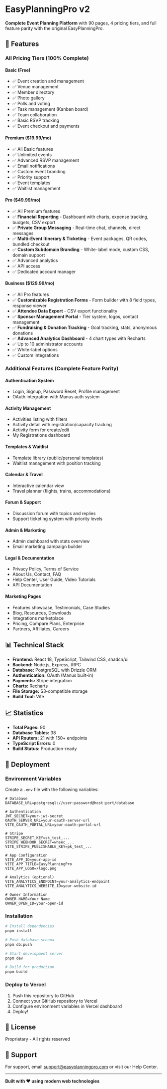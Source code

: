 # EasyPlanningPro v2

**Complete Event Planning Platform** with 90 pages, 4 pricing tiers, and full feature parity with the original EasyPlanningPro.

## 🎯 Features

### All Pricing Tiers (100% Complete)

#### Basic (Free)
- ✅ Event creation and management
- ✅ Venue management
- ✅ Member directory
- ✅ Photo gallery
- ✅ Polls and voting
- ✅ Task management (Kanban board)
- ✅ Team collaboration
- ✅ Basic RSVP tracking
- ✅ Event checkout and payments

#### Premium ($19.99/mo)
- ✅ All Basic features
- ✅ Unlimited events
- ✅ Advanced RSVP management
- ✅ Email notifications
- ✅ Custom event branding
- ✅ Priority support
- ✅ Event templates
- ✅ Waitlist management

#### Pro ($49.99/mo)
- ✅ All Premium features
- ✅ **Financial Reporting** - Dashboard with charts, expense tracking, budgets, CSV export
- ✅ **Private Group Messaging** - Real-time chat, channels, direct messages
- ✅ **Multi-Event Itinerary & Ticketing** - Event packages, QR codes, bundled checkout
- ✅ **Custom Subdomain Branding** - White-label mode, custom CSS, domain support
- ✅ Advanced analytics
- ✅ API access
- ✅ Dedicated account manager

#### Business ($129.99/mo)
- ✅ All Pro features
- ✅ **Customizable Registration Forms** - Form builder with 8 field types, response viewer
- ✅ **Attendee Data Export** - CSV export functionality
- ✅ **Sponsor Management Portal** - Tier system, logos, contact management
- ✅ **Fundraising & Donation Tracking** - Goal tracking, stats, anonymous donations
- ✅ **Advanced Analytics Dashboard** - 4 chart types with Recharts
- ✅ Up to 10 administrator accounts
- ✅ White-label options
- ✅ Custom integrations

### Additional Features (Complete Feature Parity)

#### Authentication System
- Login, Signup, Password Reset, Profile management
- OAuth integration with Manus auth system

#### Activity Management
- Activities listing with filters
- Activity detail with registration/capacity tracking
- Activity form for create/edit
- My Registrations dashboard

#### Templates & Waitlist
- Template library (public/personal templates)
- Waitlist management with position tracking

#### Calendar & Travel
- Interactive calendar view
- Travel planner (flights, trains, accommodations)

#### Forum & Support
- Discussion forum with topics and replies
- Support ticketing system with priority levels

#### Admin & Marketing
- Admin dashboard with stats overview
- Email marketing campaign builder

#### Legal & Documentation
- Privacy Policy, Terms of Service
- About Us, Contact, FAQ
- Help Center, User Guide, Video Tutorials
- API Documentation

#### Marketing Pages
- Features showcase, Testimonials, Case Studies
- Blog, Resources, Downloads
- Integrations marketplace
- Pricing, Compare Plans, Enterprise
- Partners, Affiliates, Careers

## 📊 Technical Stack

- **Frontend:** React 18, TypeScript, Tailwind CSS, shadcn/ui
- **Backend:** Node.js, Express, tRPC
- **Database:** PostgreSQL with Drizzle ORM
- **Authentication:** OAuth (Manus built-in)
- **Payments:** Stripe integration
- **Charts:** Recharts
- **File Storage:** S3-compatible storage
- **Build Tool:** Vite

## 📈 Statistics

- **Total Pages:** 90
- **Database Tables:** 38
- **API Routers:** 21 with 150+ endpoints
- **TypeScript Errors:** 0
- **Build Status:** Production-ready

## 🚀 Deployment

### Environment Variables

Create a `.env` file with the following variables:

```env
# Database
DATABASE_URL=postgresql://user:password@host:port/database

# Authentication
JWT_SECRET=your-jwt-secret
OAUTH_SERVER_URL=your-oauth-server-url
VITE_OAUTH_PORTAL_URL=your-oauth-portal-url

# Stripe
STRIPE_SECRET_KEY=sk_test_...
STRIPE_WEBHOOK_SECRET=whsec_...
VITE_STRIPE_PUBLISHABLE_KEY=pk_test_...

# App Configuration
VITE_APP_ID=your-app-id
VITE_APP_TITLE=EasyPlanningPro
VITE_APP_LOGO=/logo.png

# Analytics (optional)
VITE_ANALYTICS_ENDPOINT=your-analytics-endpoint
VITE_ANALYTICS_WEBSITE_ID=your-website-id

# Owner Information
OWNER_NAME=Your Name
OWNER_OPEN_ID=your-open-id
```

### Installation

```bash
# Install dependencies
pnpm install

# Push database schema
pnpm db:push

# Start development server
pnpm dev

# Build for production
pnpm build
```

### Deploy to Vercel

1. Push this repository to GitHub
2. Connect your GitHub repository to Vercel
3. Configure environment variables in Vercel dashboard
4. Deploy!

## 📝 License

Proprietary - All rights reserved

## 🤝 Support

For support, email support@easyplanningpro.com or visit our Help Center.

---

**Built with ❤️ using modern web technologies**
